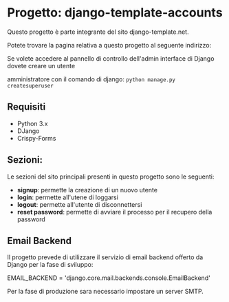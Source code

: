 # Progetto: django-template-accounts
Questo progetto è parte integrante del sito django-template.net.

Potete trovare la pagina relativa a questo progetto al seguente indirizzo: 

Se volete accedere al pannello di controllo dell'admin interface di Django dovete creare un utente 

amministratore con il comando di django:  `python manage.py createsuperuser`

## Requisiti
- Python 3.x
- DJango
- Crispy-Forms

## Sezioni: 
Le sezioni del sito principali presenti in questo progetto sono le seguenti:
- **signup**: permette la creazione di un nuovo utente
- **login**: permette all'utene di loggarsi
- **logout**: permette all'utente di disconnettersi
- **reset password**: permette di avviare il processo per il recupero della password

## Email Backend
Il progetto prevede di utilizzare il servizio di email backend offerto da Django per la fase di sviluppo:

EMAIL_BACKEND = 'django.core.mail.backends.console.EmailBackend'        

Per la fase di produzione sara necessario impostare un server SMTP.
